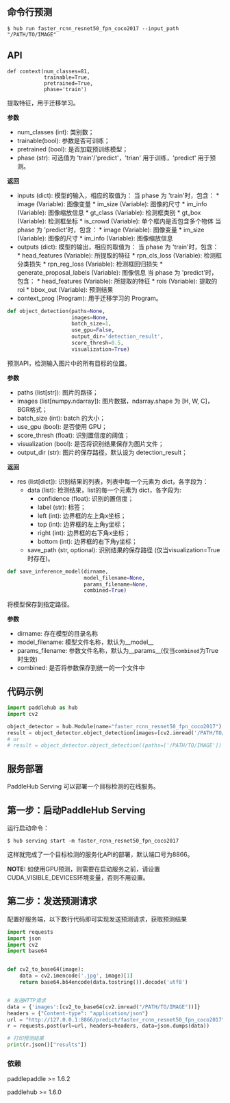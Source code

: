 ## 命令行预测

```
$ hub run faster_rcnn_resnet50_fpn_coco2017 --input_path "/PATH/TO/IMAGE"
```

## API

```
def context(num_classes=81,
            trainable=True,
            pretrained=True,
            phase='train')
```

提取特征，用于迁移学习。

**参数**

* num\_classes (int): 类别数；
* trainable(bool): 参数是否可训练；
* pretrained (bool): 是否加载预训练模型；
* phase (str): 可选值为 'train'/'predict'，'trian' 用于训练，'predict' 用于预测。

**返回**

* inputs (dict): 模型的输入，相应的取值为：
    当 phase 为 'train'时，包含：
        * image (Variable): 图像变量
        * im\_size (Variable): 图像的尺寸
        * im\_info (Variable): 图像缩放信息
        * gt\_class (Variable): 检测框类别
        * gt\_box (Variable): 检测框坐标
        * is\_crowd (Variable): 单个框内是否包含多个物体
    当 phase 为 'predict'时，包含：
        * image (Variable): 图像变量
        * im\_size (Variable): 图像的尺寸
        * im\_info (Variable): 图像缩放信息
* outputs (dict): 模型的输出，相应的取值为：
    当 phase 为 'train'时，包含：
        * head_features (Variable): 所提取的特征
        * rpn\_cls\_loss (Variable): 检测框分类损失
        * rpn\_reg\_loss (Variable): 检测框回归损失
        * generate\_proposal\_labels (Variable): 图像信息
    当 phase 为 'predict'时，包含：
        * head_features (Variable): 所提取的特征
        * rois (Variable): 提取的roi
        * bbox\_out (Variable): 预测结果
* context\_prog (Program): 用于迁移学习的 Program。

```python
def object_detection(paths=None,
                     images=None,
                     batch_size=1,
                     use_gpu=False,
                     output_dir='detection_result',
                     score_thresh=0.5,
                     visualization=True)
```

预测API，检测输入图片中的所有目标的位置。

**参数**

* paths (list\[str\]): 图片的路径；
* images (list\[numpy.ndarray\]): 图片数据，ndarray.shape 为 \[H, W, C\]，BGR格式；
* batch\_size (int): batch 的大小；
* use\_gpu (bool): 是否使用 GPU；
* score\_thresh (float): 识别置信度的阈值；
* visualization (bool): 是否将识别结果保存为图片文件；
* output\_dir (str): 图片的保存路径，默认设为 detection\_result；

**返回**

* res (list\[dict\]): 识别结果的列表，列表中每一个元素为 dict，各字段为：
    * data (list): 检测结果，list的每一个元素为 dict，各字段为:
        * confidence (float): 识别的置信度；
        * label (str): 标签；
        * left (int): 边界框的左上角x坐标；
        * top (int): 边界框的左上角y坐标；
        * right (int): 边界框的右下角x坐标；
        * bottom (int): 边界框的右下角y坐标；
    * save\_path (str, optional): 识别结果的保存路径 (仅当visualization=True时存在)。

```python
def save_inference_model(dirname,
                         model_filename=None,
                         params_filename=None,
                         combined=True)
```

将模型保存到指定路径。

**参数**

* dirname: 存在模型的目录名称
* model\_filename: 模型文件名称，默认为\_\_model\_\_
* params\_filename: 参数文件名称，默认为\_\_params\_\_(仅当`combined`为True时生效)
* combined: 是否将参数保存到统一的一个文件中

## 代码示例

```python
import paddlehub as hub
import cv2

object_detector = hub.Module(name="faster_rcnn_resnet50_fpn_coco2017")
result = object_detector.object_detection(images=[cv2.imread('/PATH/TO/IMAGE')])
# or
# result = object_detector.object_detection((paths=['/PATH/TO/IMAGE'])
```

## 服务部署

PaddleHub Serving 可以部署一个目标检测的在线服务。

## 第一步：启动PaddleHub Serving

运行启动命令：
```shell
$ hub serving start -m faster_rcnn_resnet50_fpn_coco2017
```

这样就完成了一个目标检测的服务化API的部署，默认端口号为8866。

**NOTE:** 如使用GPU预测，则需要在启动服务之前，请设置CUDA\_VISIBLE\_DEVICES环境变量，否则不用设置。

## 第二步：发送预测请求

配置好服务端，以下数行代码即可实现发送预测请求，获取预测结果

```python
import requests
import json
import cv2
import base64


def cv2_to_base64(image):
    data = cv2.imencode('.jpg', image)[1]
    return base64.b64encode(data.tostring()).decode('utf8')


# 发送HTTP请求
data = {'images':[cv2_to_base64(cv2.imread("/PATH/TO/IMAGE"))]}
headers = {"Content-type": "application/json"}
url = "http://127.0.0.1:8866/predict/faster_rcnn_resnet50_fpn_coco2017"
r = requests.post(url=url, headers=headers, data=json.dumps(data))

# 打印预测结果
print(r.json()["results"])
```

### 依赖

paddlepaddle >= 1.6.2

paddlehub >= 1.6.0
